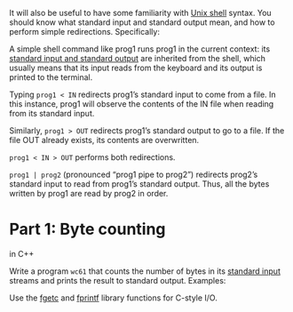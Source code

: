 It will also be useful to have some familiarity with [Unix shell](https://en.wikipedia.org/wiki/Unix_shell) syntax. You should know what standard input and standard output mean, and how to perform simple redirections. Specifically:

A simple shell command like prog1 runs prog1 in the current context: its [standard input and standard output](https://en.wikipedia.org/wiki/Standard_streams) are inherited from the shell, which usually means that its input reads from the keyboard and its output is printed to the terminal.

Typing ```prog1 < IN``` redirects prog1’s standard input to come from a file. In this instance, prog1 will observe the contents of the IN file when reading from its standard input.

Similarly, ```prog1 > OUT``` redirects prog1’s standard output to go to a file. If the file OUT already exists, its contents are overwritten.

```prog1 < IN > OUT``` performs both redirections.

```prog1 | prog2``` (pronounced “prog1 pipe to prog2”) redirects prog2’s standard input to read from prog1’s standard output. Thus, all the bytes written by prog1 are read by prog2 in order.

# Part 1: Byte counting

in C++

Write a program ```wc61``` that counts the number of bytes in its [standard input](https://en.wikipedia.org/wiki/Standard_) streams and prints the result to standard output. Examples:

Use the [fgetc](https://pubs.opengroup.org/onlinepubs/009695399/functions/fgetc.html) and [fprintf](https://pubs.opengroup.org/onlinepubs/009695399/functions/fprintf.html) library functions for C-style I/O.

